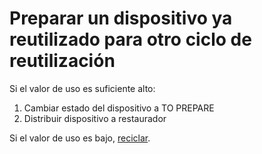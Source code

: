 # Preparar un dispositivo ya reutilizado para otro ciclo de reutilización

Si el valor de uso es suficiente alto:

1. Cambiar estado del dispositivo a TO PREPARE
2. Distribuir dispositivo a restaurador

Si el valor de uso es bajo, [reciclar](../reciclaje/llevar-un-dispositivo-a-un-punto-de-recogida-para-reciclarlo.md).

